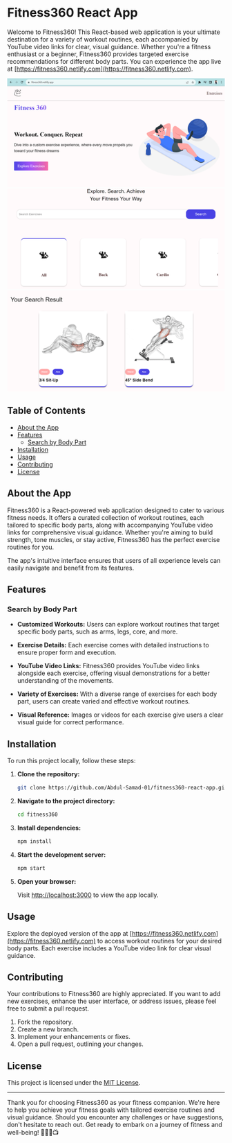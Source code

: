 # Fitness360 React App

Welcome to Fitness360! This React-based web application is your ultimate destination for a variety of workout routines, each accompanied by YouTube video links for clear, visual guidance. Whether you're a fitness enthusiast or a beginner, Fitness360 provides targeted exercise recommendations for different body parts. You can experience the app live at [https://fitness360.netlify.com](https://fitness360.netlify.com).

![Fitness360 Screenshot](./src/assets/images/screenshot.png)
![Fitness360 Screenshot](./src/assets/images/screenshot2.png)
![Fitness360 Screenshot](./src/assets/images/screenshot3.png)


## Table of Contents

- [About the App](#about-the-app)
- [Features](#features)
  - [Search by Body Part](#search-by-body-part)
- [Installation](#installation)
- [Usage](#usage)
- [Contributing](#contributing)
- [License](#license)

## About the App

Fitness360 is a React-powered web application designed to cater to various fitness needs. It offers a curated collection of workout routines, each tailored to specific body parts, along with accompanying YouTube video links for comprehensive visual guidance. Whether you're aiming to build strength, tone muscles, or stay active, Fitness360 has the perfect exercise routines for you.

The app's intuitive interface ensures that users of all experience levels can easily navigate and benefit from its features.

## Features

### Search by Body Part

- **Customized Workouts:** Users can explore workout routines that target specific body parts, such as arms, legs, core, and more.

- **Exercise Details:** Each exercise comes with detailed instructions to ensure proper form and execution.

- **YouTube Video Links:** Fitness360 provides YouTube video links alongside each exercise, offering visual demonstrations for a better understanding of the movements.

- **Variety of Exercises:** With a diverse range of exercises for each body part, users can create varied and effective workout routines.

- **Visual Reference:** Images or videos for each exercise give users a clear visual guide for correct performance.

## Installation

To run this project locally, follow these steps:

1. **Clone the repository:**

    ```bash
    git clone https://github.com/Abdul-Samad-01/fitness360-react-app.git
    ```

2. **Navigate to the project directory:**

    ```bash
    cd fitness360
    ```

3. **Install dependencies:**

    ```bash
    npm install
    ```

4. **Start the development server:**

    ```bash
    npm start
    ```

5. **Open your browser:**

    Visit [http://localhost:3000](http://localhost:3000) to view the app locally.

## Usage

Explore the deployed version of the app at [https://fitness360.netlify.com](https://fitness360.netlify.com) to access workout routines for your desired body parts. Each exercise includes a YouTube video link for clear visual guidance.

## Contributing

Your contributions to Fitness360 are highly appreciated. If you want to add new exercises, enhance the user interface, or address issues, please feel free to submit a pull request.

1. Fork the repository.
2. Create a new branch.
3. Implement your enhancements or fixes.
4. Open a pull request, outlining your changes.

## License

This project is licensed under the [MIT License](LICENSE).

---

Thank you for choosing Fitness360 as your fitness companion. We're here to help you achieve your fitness goals with tailored exercise routines and visual guidance. Should you encounter any challenges or have suggestions, don't hesitate to reach out. Get ready to embark on a journey of fitness and well-being! 💪🏋️‍♀️📺